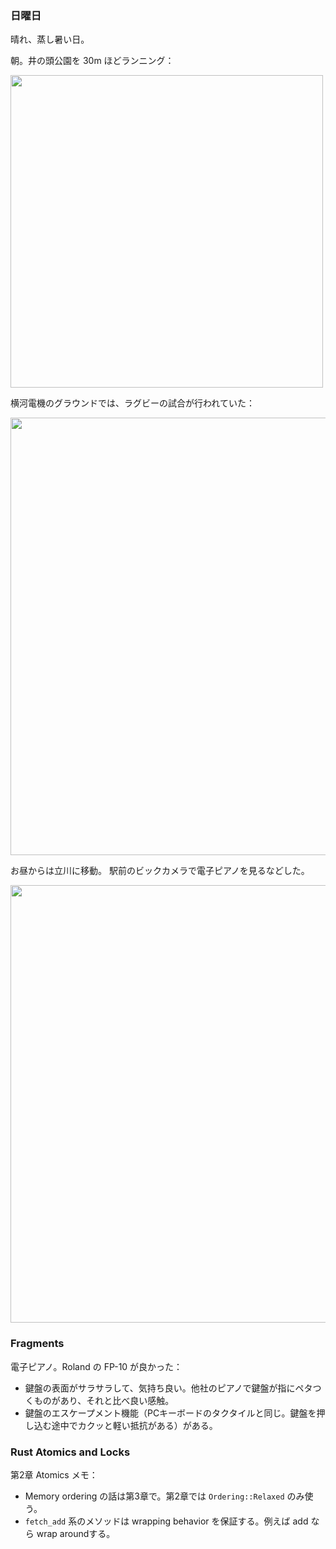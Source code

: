 ### 日曜日

晴れ、蒸し暑い日。

朝。井の頭公園を 30m ほどランニング：

<img src="https://i.imgur.com/rjAfw1r.jpg" width="500">

横河電機のグラウンドでは、ラグビーの試合が行われていた：

<img src="https://i.imgur.com/PWuR0MK.jpg" width="700">

お昼からは立川に移動。
駅前のビックカメラで電子ピアノを見るなどした。

<img src="https://i.imgur.com/5CnluAb.jpg" width="700">

### Fragments

電子ピアノ。Roland の FP-10 が良かった：

- 鍵盤の表面がサラサラして、気持ち良い。他社のピアノで鍵盤が指にペタつくものがあり、それと比べ良い感触。
- 鍵盤のエスケープメント機能（PCキーボードのタクタイルと同じ。鍵盤を押し込む途中でカクッと軽い抵抗がある）がある。

### Rust Atomics and Locks

第2章 Atomics メモ：

- Memory ordering の話は第3章で。第2章では `Ordering::Relaxed` のみ使う。
- `fetch_add` 系のメソッドは wrapping behavior を保証する。例えば add なら wrap aroundする。